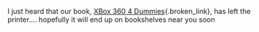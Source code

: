 I just heard that our book, [XBox 360 4 Dummies](http://www.xbox4dummies.com "site for the book"){.broken_link}, has left the printer.... hopefully it will end up on bookshelves near you soon